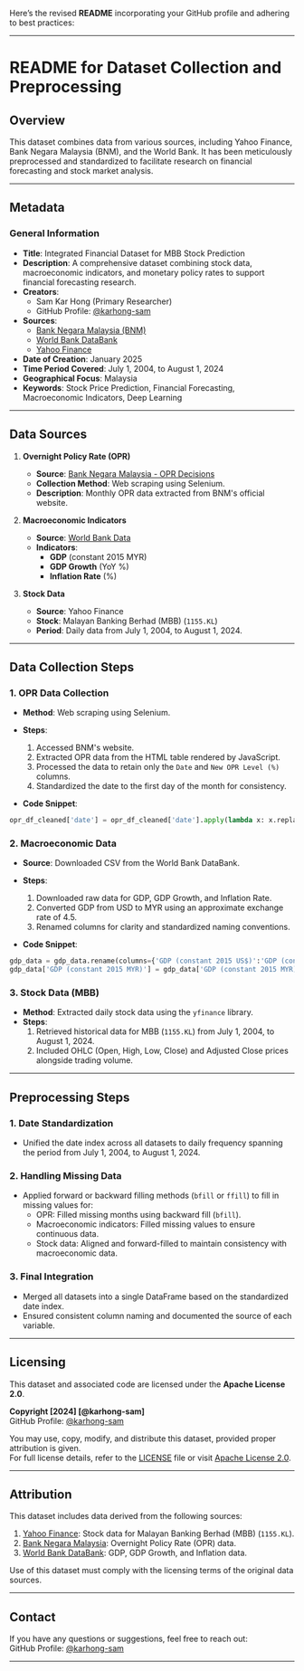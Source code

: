 Here’s the revised **README** incorporating your GitHub profile and adhering to best practices:

---

# README for Dataset Collection and Preprocessing

## Overview
This dataset combines data from various sources, including Yahoo Finance, Bank Negara Malaysia (BNM), and the World Bank. It has been meticulously preprocessed and standardized to facilitate research on financial forecasting and stock market analysis.

---

## Metadata

### General Information
- **Title**: Integrated Financial Dataset for MBB Stock Prediction
- **Description**: A comprehensive dataset combining stock data, macroeconomic indicators, and monetary policy rates to support financial forecasting research.
- **Creators**:  
  - Sam Kar Hong (Primary Researcher)  
  - GitHub Profile: [@karhong-sam](https://github.com/karhong-sam)
- **Sources**:
  - [Bank Negara Malaysia (BNM)](https://www.bnm.gov.my/monetary-stability/opr-decisions)
  - [World Bank DataBank](https://databank.worldbank.org/reports.aspx?source=2&series=NY.GDP.MKTP.KD&country=#)
  - [Yahoo Finance](https://finance.yahoo.com/)
- **Date of Creation**: January 2025
- **Time Period Covered**: July 1, 2004, to August 1, 2024
- **Geographical Focus**: Malaysia
- **Keywords**: Stock Price Prediction, Financial Forecasting, Macroeconomic Indicators, Deep Learning

---

## Data Sources
1. **Overnight Policy Rate (OPR)**
   - **Source**: [Bank Negara Malaysia - OPR Decisions](https://www.bnm.gov.my/monetary-stability/opr-decisions)
   - **Collection Method**: Web scraping using Selenium.
   - **Description**: Monthly OPR data extracted from BNM's official website.

2. **Macroeconomic Indicators**
   - **Source**: [World Bank Data](https://databank.worldbank.org/reports.aspx?source=2&series=NY.GDP.MKTP.KD&country=#)
   - **Indicators**:
     - **GDP** (constant 2015 MYR)
     - **GDP Growth** (YoY %)
     - **Inflation Rate** (%)

3. **Stock Data**
   - **Source**: Yahoo Finance
   - **Stock**: Malayan Banking Berhad (MBB) (`1155.KL`)
   - **Period**: Daily data from July 1, 2004, to August 1, 2024.

---

## Data Collection Steps

### 1. OPR Data Collection
- **Method**: Web scraping using Selenium.
- **Steps**:
  1. Accessed BNM's website.
  2. Extracted OPR data from the HTML table rendered by JavaScript.
  3. Processed the data to retain only the `Date` and `New OPR Level (%)` columns.
  4. Standardized the date to the first day of the month for consistency.

- **Code Snippet**:
```python
opr_df_cleaned['date'] = opr_df_cleaned['date'].apply(lambda x: x.replace(day=1) if pd.notnull(x) else None)
```

### 2. Macroeconomic Data
- **Source**: Downloaded CSV from the World Bank DataBank.
- **Steps**:
  1. Downloaded raw data for GDP, GDP Growth, and Inflation Rate.
  2. Converted GDP from USD to MYR using an approximate exchange rate of 4.5.
  3. Renamed columns for clarity and standardized naming conventions.

- **Code Snippet**:
```python
gdp_data = gdp_data.rename(columns={'GDP (constant 2015 US$)':'GDP (constant 2015 MYR)'})
gdp_data['GDP (constant 2015 MYR)'] = gdp_data['GDP (constant 2015 MYR)'] * 4.5
```

### 3. Stock Data (MBB)
- **Method**: Extracted daily stock data using the `yfinance` library.
- **Steps**:
  1. Retrieved historical data for MBB (`1155.KL`) from July 1, 2004, to August 1, 2024.
  2. Included OHLC (Open, High, Low, Close) and Adjusted Close prices alongside trading volume.

---

## Preprocessing Steps

### 1. Date Standardization
- Unified the date index across all datasets to daily frequency spanning the period from July 1, 2004, to August 1, 2024.

### 2. Handling Missing Data
- Applied forward or backward filling methods (`bfill` or `ffill`) to fill in missing values for:
  - OPR: Filled missing months using backward fill (`bfill`).
  - Macroeconomic indicators: Filled missing values to ensure continuous data.
  - Stock data: Aligned and forward-filled to maintain consistency with macroeconomic data.

### 3. Final Integration
- Merged all datasets into a single DataFrame based on the standardized date index.
- Ensured consistent column naming and documented the source of each variable.

---

## Licensing
This dataset and associated code are licensed under the **Apache License 2.0**.  

**Copyright [2024] [@karhong-sam]**  
GitHub Profile: [@karhong-sam](https://github.com/karhong-sam)

You may use, copy, modify, and distribute this dataset, provided proper attribution is given.  
For full license details, refer to the [LICENSE](LICENSE) file or visit [Apache License 2.0](https://www.apache.org/licenses/LICENSE-2.0).

---

## Attribution
This dataset includes data derived from the following sources:
1. [Yahoo Finance](https://finance.yahoo.com/): Stock data for Malayan Banking Berhad (MBB) (`1155.KL`).
2. [Bank Negara Malaysia](https://www.bnm.gov.my/monetary-stability/opr-decisions): Overnight Policy Rate (OPR) data.
3. [World Bank DataBank](https://databank.worldbank.org/): GDP, GDP Growth, and Inflation data.

Use of this dataset must comply with the licensing terms of the original data sources.

---

## Contact
If you have any questions or suggestions, feel free to reach out:  
GitHub Profile: [@karhong-sam](https://github.com/karhong-sam)

---